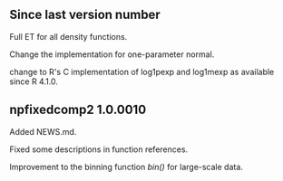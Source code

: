 ## Since last version number

Full ET for all density functions.

Change the implementation for one-parameter normal.

change to R's C implementation of log1pexp and log1mexp as available since R 4.1.0.

## npfixedcomp2 1.0.0010

Added NEWS.md.

Fixed some descriptions in function references.

Improvement to the binning function *bin()* for large-scale data. 